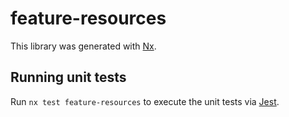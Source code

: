 # feature-resources

This library was generated with [Nx](https://nx.dev).

## Running unit tests

Run `nx test feature-resources` to execute the unit tests via [Jest](https://jestjs.io).
